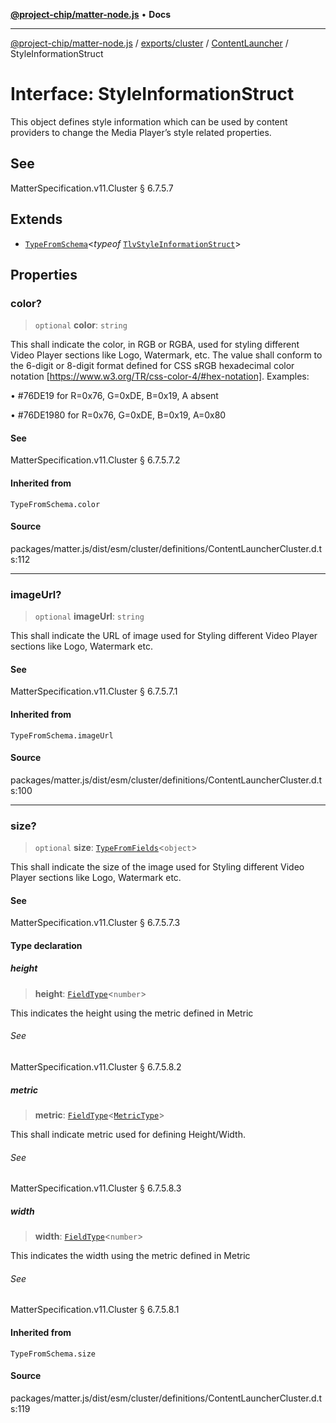 [**@project-chip/matter-node.js**](../../../../../README.md) • **Docs**

***

[@project-chip/matter-node.js](../../../../../modules.md) / [exports/cluster](../../../README.md) / [ContentLauncher](../README.md) / StyleInformationStruct

# Interface: StyleInformationStruct

This object defines style information which can be used by content providers to change the Media Player’s style
related properties.

## See

MatterSpecification.v11.Cluster § 6.7.5.7

## Extends

- [`TypeFromSchema`](../../../../tlv/README.md#typefromschemas)\<*typeof* [`TlvStyleInformationStruct`](../README.md#tlvstyleinformationstruct)\>

## Properties

### color?

> `optional` **color**: `string`

This shall indicate the color, in RGB or RGBA, used for styling different Video Player sections like Logo,
Watermark, etc. The value shall conform to the 6-digit or 8-digit format defined for CSS sRGB hexadecimal
color notation [https://www.w3.org/TR/css-color-4/#hex-notation]. Examples:

  • #76DE19 for R=0x76, G=0xDE, B=0x19, A absent

  • #76DE1980 for R=0x76, G=0xDE, B=0x19, A=0x80

#### See

MatterSpecification.v11.Cluster § 6.7.5.7.2

#### Inherited from

`TypeFromSchema.color`

#### Source

packages/matter.js/dist/esm/cluster/definitions/ContentLauncherCluster.d.ts:112

***

### imageUrl?

> `optional` **imageUrl**: `string`

This shall indicate the URL of image used for Styling different Video Player sections like Logo, Watermark
etc.

#### See

MatterSpecification.v11.Cluster § 6.7.5.7.1

#### Inherited from

`TypeFromSchema.imageUrl`

#### Source

packages/matter.js/dist/esm/cluster/definitions/ContentLauncherCluster.d.ts:100

***

### size?

> `optional` **size**: [`TypeFromFields`](../../../../tlv/README.md#typefromfieldsf)\<`object`\>

This shall indicate the size of the image used for Styling different Video Player sections like Logo,
Watermark etc.

#### See

MatterSpecification.v11.Cluster § 6.7.5.7.3

#### Type declaration

##### height

> **height**: [`FieldType`](../../../../tlv/interfaces/FieldType.md)\<`number`\>

This indicates the height using the metric defined in Metric

###### See

MatterSpecification.v11.Cluster § 6.7.5.8.2

##### metric

> **metric**: [`FieldType`](../../../../tlv/interfaces/FieldType.md)\<[`MetricType`](../enumerations/MetricType.md)\>

This shall indicate metric used for defining Height/Width.

###### See

MatterSpecification.v11.Cluster § 6.7.5.8.3

##### width

> **width**: [`FieldType`](../../../../tlv/interfaces/FieldType.md)\<`number`\>

This indicates the width using the metric defined in Metric

###### See

MatterSpecification.v11.Cluster § 6.7.5.8.1

#### Inherited from

`TypeFromSchema.size`

#### Source

packages/matter.js/dist/esm/cluster/definitions/ContentLauncherCluster.d.ts:119
